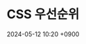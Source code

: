 ---
layout: post
title: CSS 우선순위
date: 2024-05-12 10:20 +0900
description: 면접질문
image: ../assets/img/box.jpg
category: javascript
tags: javascript 
published: true
sitemap: true
---